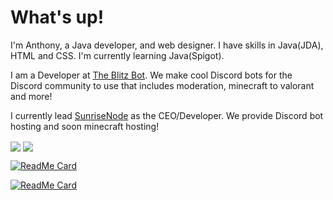 <h1>What's up!</h1>
<p> I'm Anthony, a Java developer, and web designer. I have skills in Java(JDA), HTML and CSS. I'm currently learning Java(Spigot).

<p>I am a Developer at <a href="https://theblitzbot.com">The Blitz Bot</a>. We make cool Discord bots for the Discord community to use that includes moderation, minecraft to valorant and more! </p>

<p>I currently lead <a href="https://sunrisenode.live">SunriseNode</a> as the CEO/Developer. We provide Discord bot hosting and soon minecraft hosting!</p>
  
<img align="center" src="https://github-readme-stats.vercel.app/api//?username=JTXOfficial&theme=gruvbox&include_all_commits=true&count_private=true" />
<img align="center" src="https://github-readme-stats.vercel.app/api/top-langs/?username=JTXOfficial&theme=gruvbox&include_all_commits=true&count_private=true" /> 


[![ReadMe Card](https://github-readme-stats.vercel.app/api?username=JTXOfficial&show_icons=true&theme=gruvbox&include_all_commits=true&count_private=true)]()


[![ReadMe Card](https://github-readme-stats.vercel.app/api/top-langs?username=JTXOfficial&show_icons=true&theme=gruvbox&include_all_commits=true&count_private=true)]()

